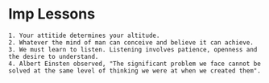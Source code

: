 # Imp Lessons
    1. Your attitide determines your altitude.
    2. Whatever the mind of man can conceive and believe it can achieve.
    3. We must learn to listen. Listening involves patience, openness and the desire to understand.
    4. Albert Einsten observed, "The significant problem we face cannot be solved at the same level of thinking we were at when we created them".
    